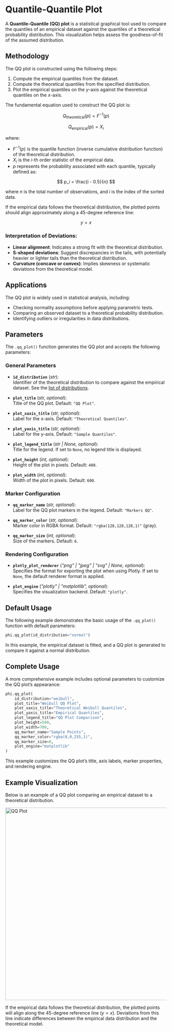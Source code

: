 # Quantile-Quantile Plot

A **Quantile-Quantile (QQ) plot** is a statistical graphical tool used to compare the quantiles of an empirical dataset against the quantiles of a theoretical probability distribution. This visualization helps assess the goodness-of-fit of the assumed distribution.

## Methodology

The QQ plot is constructed using the following steps:

1. Compute the empirical quantiles from the dataset.
2. Compute the theoretical quantiles from the specified distribution.
3. Plot the empirical quantiles on the $y$-axis against the theoretical quantiles on the $x$-axis.

The fundamental equation used to construct the QQ plot is:

$$
Q_{\text{theoretical}}(p) = F^{-1}(p)
$$

$$
Q_{\text{empirical}}(p) = X_{i}
$$

where:

-   $F^{-1}(p)$ is the quantile function (inverse cumulative distribution function) of the theoretical distribution.
-   $X_{i}$ is the $i$-th order statistic of the empirical data.
-   $p$ represents the probability associated with each quantile, typically defined as:

$$
p_i = \frac{i - 0.5}{n}
$$

where $n$ is the total number of observations, and $i$ is the index of the sorted data.

If the empirical data follows the theoretical distribution, the plotted points should align approximately along a 45-degree reference line:

$$
y = x
$$

### Interpretation of Deviations:

-   **Linear alignment**: Indicates a strong fit with the theoretical distribution.
-   **S-shaped deviations**: Suggest discrepancies in the tails, with potentially heavier or lighter tails than the theoretical distribution.
-   **Curvature (concave or convex)**: Implies skewness or systematic deviations from the theoretical model.

## Applications

The QQ plot is widely used in statistical analysis, including:

-   Checking normality assumptions before applying parametric tests.
-   Comparing an observed dataset to a theoretical probability distribution.
-   Identifying outliers or irregularities in data distributions.

## Parameters

The `.qq_plot()` function generates the QQ plot and accepts the following parameters:

### General Parameters

-   **`id_distribution`** (_str_):  
    Identifier of the theoretical distribution to compare against the empirical dataset. See the [list of distributions](/documentation/distributions/continuous-distributions).

-   **`plot_title`** (_str, optional_):  
    Title of the QQ plot. Default: `"QQ Plot"`.

-   **`plot_xaxis_title`** (_str, optional_):  
    Label for the x-axis. Default: `"Theoretical Quantiles"`.

-   **`plot_yaxis_title`** (_str, optional_):  
    Label for the y-axis. Default: `"Sample Quantiles"`.

-   **`plot_legend_title`** (_str | None, optional_):  
    Title for the legend. If set to `None`, no legend title is displayed.

-   **`plot_height`** (_int, optional_):  
    Height of the plot in pixels. Default: `400`.

-   **`plot_width`** (_int, optional_):  
    Width of the plot in pixels. Default: `600`.

### Marker Configuration

-   **`qq_marker_name`** (_str, optional_):  
    Label for the QQ plot markers in the legend. Default: `"Markers QQ"`.

-   **`qq_marker_color`** (_str, optional_):  
    Marker color in RGBA format. Default: `"rgba(128,128,128,1)"` (gray).

-   **`qq_marker_size`** (_int, optional_):  
    Size of the markers. Default: `6`.

### Rendering Configuration

-   **`plotly_plot_renderer`** (_"png" | "jpeg" | "svg" | None, optional_):  
    Specifies the format for exporting the plot when using Plotly. If set to `None`, the default renderer format is applied.

-   **`plot_engine`** (_"plotly" | "matplotlib", optional_):  
    Specifies the visualization backend. Default: `"plotly"`.

## Default Usage

The following example demonstrates the basic usage of the `.qq_plot()` function with default parameters:

```python
phi.qq_plot(id_distribution="normal")
```

In this example, the empirical dataset is fitted, and a QQ plot is generated to compare it against a normal distribution.

## Complete Usage

A more comprehensive example includes optional parameters to customize the QQ plot’s appearance:

```python
phi.qq_plot(
    id_distribution="weibull",
    plot_title="Weibull QQ Plot",
    plot_xaxis_title="Theoretical Weibull Quantiles",
    plot_yaxis_title="Empirical Quantiles",
    plot_legend_title="QQ Plot Comparison",
    plot_height=500,
    plot_width=700,
    qq_marker_name="Sample Points",
    qq_marker_color="rgba(0,0,255,1)",
    qq_marker_size=8,
    plot_engine="matplotlib"
)
```

This example customizes the QQ plot’s title, axis labels, marker properties, and rendering engine.

## Example Visualization

Below is an example of a QQ plot comparing an empirical dataset to a theoretical distribution.

<img src="/fit/plot_qq.png" alt="QQ Plot" width="600"/>

If the empirical data follows the theoretical distribution, the plotted points will align along the 45-degree reference line ($y = x$). Deviations from this line indicate differences between the empirical data distribution and the theoretical model.
